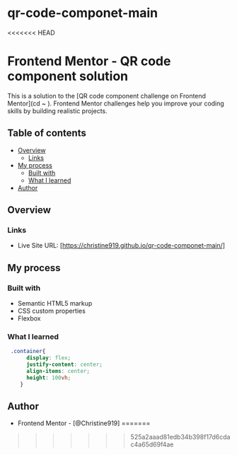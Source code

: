 # qr-code-componet-main
<<<<<<< HEAD

# Frontend Mentor - QR code component solution

This is a solution to the [QR code component challenge on Frontend Mentor](cd ~
). Frontend Mentor challenges help you improve your coding skills by building realistic projects. 

## Table of contents

- [Overview](#overview)
  - [Links](#links)
- [My process](#my-process)
  - [Built with](#built-with)
  - [What I learned](#what-i-learned)
- [Author](#author)


## Overview

### Links

- Live Site URL: [https://christine919.github.io/qr-code-componet-main/]

## My process

### Built with

- Semantic HTML5 markup
- CSS custom properties
- Flexbox

### What I learned
```css
 .container{
      display: flex;
      justify-content: center;
      align-items: center;
      height: 100vh;
    }
```

## Author

- Frontend Mentor - [@Christine919]
=======
>>>>>>> 525a2aaad81edb34b398f17d6cdac4a65d69f4ae
